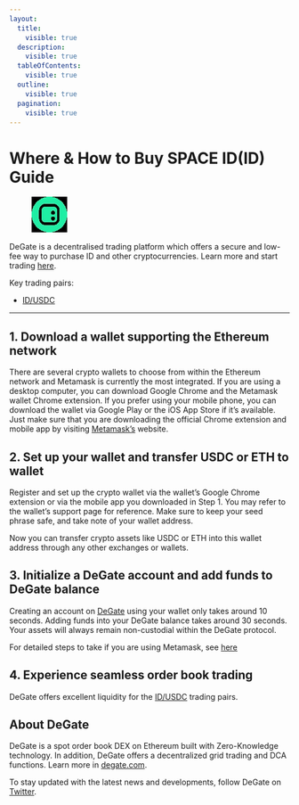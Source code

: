 ```yaml
---
layout:
  title:
    visible: true
  description:
    visible: true
  tableOfContents:
    visible: true
  outline:
    visible: true
  pagination:
    visible: true
---
```


# Where & How to Buy SPACE ID(ID) Guide

<figure><img src="../images/id_0x2dff88a56767223a5529ea5960da7a3f5f7664061711367544097.jpg" alt="ID" width="64"><figcaption></figcaption></figure>

DeGate is a decentralised trading platform which offers a secure and low-fee way to purchase ID and other cryptocurrencies. Learn more and start trading [here](https://app.degate.com/trade/USDC/0x2dff88a56767223a5529ea5960da7a3f5f766406?utm_source=howtobuy).&#x20;

Key trading pairs:

* [ID/USDC](https://app.degate.com/trade/USDC/0x2dff88a56767223a5529ea5960da7a3f5f766406?utm_source=howtobuy)

***

## 1. Download a wallet supporting the Ethereum network

There are several crypto wallets to choose from within the Ethereum network and Metamask is currently the most integrated. If you are using a desktop computer, you can download Google Chrome and the Metamask wallet Chrome extension. If you prefer using your mobile phone, you can download the wallet via Google Play or the iOS App Store if it’s available. Just make sure that you are downloading the official Chrome extension and mobile app by visiting [Metamask’s](https://metamask.io/) website.

## 2. Set up your wallet and transfer USDC or ETH to wallet

Register and set up the crypto wallet via the wallet’s Google Chrome extension or via the mobile app you downloaded in Step 1. You may refer to the wallet’s support page for reference. Make sure to keep your seed phrase safe, and take note of your wallet address.&#x20;

Now you can transfer crypto assets like USDC or ETH into this wallet address through any other exchanges or wallets.

## 3. Initialize a DeGate account and add funds to DeGate balance

Creating an account on [DeGate](https://app.degate.com/?utm_source=ID_howtobuy) using your wallet only takes around 10 seconds. Adding funds into your DeGate balance takes around 30 seconds. Your assets will always remain non-custodial within the DeGate protocol.

For detailed steps to take if you are using Metamask, see [here](https://docs.degate.com/v/product_en/main-features/wallet-connectivity/metamask)

## 4. Experience seamless order book trading

DeGate offers excellent liquidity for the [ID/USDC](https://app.degate.com/trade/USDC/0x2dff88a56767223a5529ea5960da7a3f5f766406?utm_source=howtobuy) trading pairs.&#x20;

## About DeGate

DeGate is a spot order book DEX on Ethereum built with Zero-Knowledge technology. In addition, DeGate offers a decentralized grid trading and DCA functions.  Learn more in [degate.com](https://degate.com/?utm_source=ID_howtobuy).

To stay updated with the latest news and developments, follow DeGate on [Twitter](https://twitter.com/degatedex).
